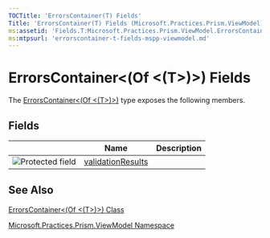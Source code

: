 ```yaml
---
TOCTitle: 'ErrorsContainer(T) Fields'
Title: 'ErrorsContainer(T) Fields (Microsoft.Practices.Prism.ViewModel)'
ms:assetid: 'Fields.T:Microsoft.Practices.Prism.ViewModel.ErrorsContainer\`1'
ms:mtpsurl: 'errorscontainer-t-fields-mspp-viewmodel.md'
---
```



# ErrorsContainer&lt;(Of &lt;(T&gt;)&gt;) Fields

The [ErrorsContainer&lt;(Of &lt;(T&gt;)&gt;)](https://msdn.microsoft.com/library/microsoft.practices.prism.viewmodel.errorscontainer%601) type exposes the following members.

## Fields


|                                                                                                | Name                                                                                                                        | Description |
|------------------------------------------------------------------------------------------------|-----------------------------------------------------------------------------------------------------------------------------|-------------|
| ![Protected field](/images/protfield.gif) | [validationResults](https://msdn.microsoft.com/library/microsoft.practices.prism.viewmodel.errorscontainer%601.validationresults) |             |

## See Also

[ErrorsContainer&lt;(Of &lt;(T&gt;)&gt;) Class](https://msdn.microsoft.com/library/microsoft.practices.prism.viewmodel.errorscontainer%601)

[Microsoft.Practices.Prism.ViewModel Namespace](https://msdn.microsoft.com/library/microsoft.practices.prism.viewmodel)